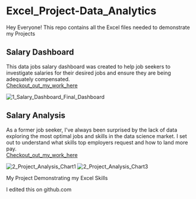 # Excel_Project-Data_Analytics

Hey Everyone! This repo contains all the Excel files needed to demonstrate my Projects

## Salary Dashboard
This data jobs salary dashboard was created to help job seekers to investigate salaries for their desired jobs and ensure they are being adequately compensated.  
[Checkout_out_my_work_here](https://github.com/WraithIsLive/Excel_Project-Data_Analytics/tree/main/Project%201%20Salary%20Dashboard)  

![1_Salary_Dashboard_Final_Dashboard](https://github.com/user-attachments/assets/a488e1b0-0138-4ac4-9b01-41ed335af38f)

## Salary Analysis
As a former job seeker, I've always been surprised by the lack of data exploring the most optimal jobs and skills in the data science market. I set out to understand what skills top employers request and how to land more pay.  
[Checkout_out_my_work_here](https://github.com/WraithIsLive/Excel_Project-Data_Analytics/tree/main/Project%202%20DAX%20Analysis)  

![2_Project_Analysis_Chart1](https://github.com/user-attachments/assets/b228ade8-67a3-4a84-a7a7-527e70d8b68b)
![2_Project_Analysis_Chart3](https://github.com/user-attachments/assets/ff3ac6f5-03a9-4b81-8608-cbac1207308a)

My Project Demonstrating my Excel Skills

I edited this on github.com
